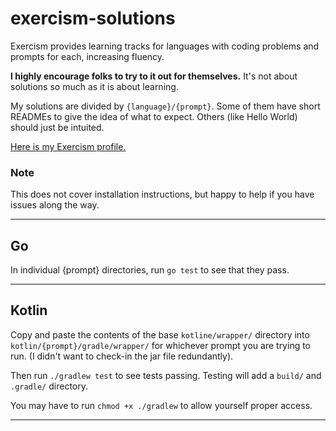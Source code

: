 # exercism-solutions
Exercism provides learning tracks for languages with coding problems and prompts for each, increasing fluency.

**I highly encourage folks to try to it out for themselves.** It's not about solutions so much as it is about learning.

My solutions are divided by ```{language}/{prompt}```. Some of them have short READMEs to give the idea of what to expect. Others (like Hello World) should just be intuited.

[Here is my Exercism profile.](https://exercism.io/profiles/willfolsom)

### Note
This does not cover installation instructions, but happy to help if you have issues along the way.

---

## Go
In individual {prompt} directories, run ```go test``` to see that they pass.

---

## Kotlin

Copy and paste the contents of the base ```kotline/wrapper/``` directory into ```kotlin/{prompt}/gradle/wrapper/``` for whichever prompt you are trying to run. (I didn't want to check-in the jar file redundantly).

Then run ```./gradlew test``` to see tests passing. Testing will add a ```build/``` and ```.gradle/``` directory.

You may have to run ```chmod +x ./gradlew``` to allow yourself proper access.

---
